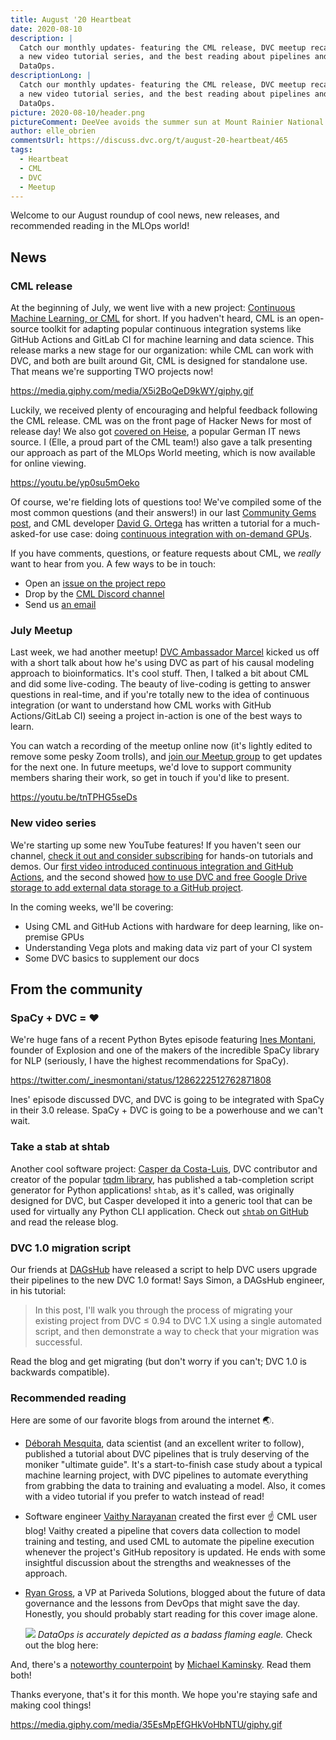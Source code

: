 ```yaml
---
title: August '20 Heartbeat
date: 2020-08-10
description: |
  Catch our monthly updates- featuring the CML release, DVC meetup recap, 
  a new video tutorial series, and the best reading about pipelines and
  DataOps.
descriptionLong: |
  Catch our monthly updates- featuring the CML release, DVC meetup recap, 
  a new video tutorial series, and the best reading about pipelines and
  DataOps.
picture: 2020-08-10/header.png
pictureComment: DeeVee avoids the summer sun at Mount Rainier National Park.
author: elle_obrien
commentsUrl: https://discuss.dvc.org/t/august-20-heartbeat/465
tags:
  - Heartbeat
  - CML
  - DVC
  - Meetup
---
```


Welcome to our August roundup of cool news, new releases, and recommended
reading in the MLOps world!

## News

### CML release

At the beginning of July, we went live with a new project:
[Continuous Machine Learning, or CML](https://cml.dev) for short. If you
hadven't heard, CML is an open-source toolkit for adapting popular continuous
integration systems like GitHub Actions and GitLab CI for machine learning and
data science. This release marks a new stage for our organization: while CML can
work with DVC, and both are built around Git, CML is designed for standalone
use. That means we're supporting TWO projects now!

https://media.giphy.com/media/X5i2BoQeD9kWY/giphy.gif

Luckily, we received plenty of encouraging and helpful feedback following the
CML release. CML was on the front page of Hacker News for most of release day!
We also got
[covered on Heise](https://www.heise.de/news/Machine-Learning-CML-schickt-Daten-und-Modelltraining-in-die-Pipeline-4841023.html),
a popular German IT news source. I (Elle, a proud part of the CML team!) also
gave a talk presenting our approach as part of the MLOps World meeting, which is
now available for online viewing.

https://youtu.be/yp0su5mOeko

Of course, we're fielding lots of questions too! We've compiled some of the most
common questions (and their answers!) in our last
[Community Gems post](https://dvc.org/blog/july-20-community-gems), and CML
developer [David G. Ortega](https://github.com/DavidGOrtega) has written a
tutorial for a much-asked-for use case: doing
[continuous integration with on-demand GPUs](https://dvc.org/blog/cml-self-hosted-runners-on-demand-with-gpus).

If you have comments, questions, or feature requests about CML, we _really_ want
to hear from you. A few ways to be in touch:

- Open an [issue on the project repo](https://github.com/iterative/cml/issues)
- Drop by the [CML Discord channel](https://discord.gg/bzA6uY7)
- Send us [an email](mailto:support@dvc.org)

### July Meetup

Last week, we had another meetup!
[DVC Ambassador Marcel](http://mribeirodantas.me/) kicked us off with a short
talk about how he's using DVC as part of his causal modeling approach to
bioinformatics. It's cool stuff. Then, I talked a bit about CML and did some
live-coding. The beauty of live-coding is getting to answer questions in
real-time, and if you're totally new to the idea of continuous integration (or
want to understand how CML works with GitHub Actions/GitLab CI) seeing a project
in-action is one of the best ways to learn.

You can watch a recording of the meetup online now (it's lightly edited to
remove some pesky Zoom trolls), and
[join our Meetup group](https://www.meetup.com/DVC-Community-Virtual-Meetups) to
get updates for the next one. In future meetups, we'd love to support community
members sharing their work, so get in touch if you'd like to present.

https://youtu.be/tnTPHG5seDs

### New video series

We're starting up some new YouTube features! If you haven't seen our channel,
[check it out and consider subscribing](https://www.youtube.com/channel/UC37rp97Go-xIX3aNFVHhXfQ)
for hands-on tutorials and demos. Our
[first video introduced continuous integration and GitHub Actions](https://youtu.be/9BgIDqAzfuA),
and the second showed
[how to use DVC and free Google Drive storage to add external data storage to a GitHub project](https://youtu.be/kZKAuShWF0s).

In the coming weeks, we'll be covering:

- Using CML and GitHub Actions with hardware for deep learning, like on-premise
  GPUs
- Understanding Vega plots and making data viz part of your CI system
- Some DVC basics to supplement our docs

## From the community

### SpaCy + DVC = ❤️

We're huge fans of a recent Python Bytes episode featuring
[Ines Montani](https://twitter.com/_inesmontani), founder of Explosion and one
of the makers of the incredible SpaCy library for NLP (seriously, I have the
highest recommendations for SpaCy).

https://twitter.com/_inesmontani/status/1286222512762871808

Ines' episode discussed DVC, and DVC is going to be integrated with SpaCy in
their 3.0 release. SpaCy + DVC is going to be a powerhouse and we can't wait.

### Take a stab at shtab

Another cool software project:
[Casper da Costa-Luis](https://github.com/casperdcl), DVC contributor and
creator of the popular [tqdm library](https://github.com/tqdm/tqdm), has
published a tab-completion script generator for Python applications! `shtab`, as
it's called, was originally designed for DVC, but Casper developed it into a
generic tool that can be used for virtually any Python CLI application. Check
out [`shtab` on GitHub](https://github.com/iterative/shtab) and read the release
blog.

<external-link
href="https://dvc.org/blog/shtab-completion-release"
title="(Tab) Complete Any Python Application in 1 Minute or Less"
description="We've made a painless tab-completion script generator for Python applications!"
link="dvc.org"
image="/uploads/images/2020-08-10/shtab.png"/>

### DVC 1.0 migration script

Our friends at [DAGsHub](https://dagshub.com/) have released a script to help
DVC users upgrade their pipelines to the new DVC 1.0 format! Says Simon, a
DAGsHub engineer, in his tutorial:

> In this post, I'll walk you through the process of migrating your existing
> project from DVC ≤ 0.94 to DVC 1.X using a single automated script, and then
> demonstrate a way to check that your migration was successful.

Read the blog and get migrating (but don't worry if you can't; DVC 1.0 is
backwards compatible). <external-link
href="https://towardsdatascience.com/automatically-migrate-your-project-from-dvc-0-94-to-dvc-1-x-416a5b9e837b"
title="Automatically migrate your project from DVC≤ 0.94 to DVC 1.x"
description="Migrating your project from DVC ≤ 0.94 to DVC 1.x can be a very involved process. Here’s an easy way to do it."
link="medium.com"
image="/uploads/images/2020-08-10/dagshub.jpg"/>

### Recommended reading

Here are some of our favorite blogs from around the internet 🌏.

- [Déborah Mesquita](https://www.deborahmesquita.com/), data scientist (and an
  excellent writer to follow), published a tutorial about DVC pipelines that is
  truly deserving of the moniker "ultimate guide". It's a start-to-finish case
  study about a typical machine learning project, with DVC pipelines to automate
  everything from grabbing the data to training and evaluating a model. Also, it
  comes with a video tutorial if you prefer to watch instead of read!

<external-link
href="https://towardsdatascience.com/the-ultimate-guide-to-building-maintainable-machine-learning-pipelines-using-dvc-a976907b2a1b"
title="The ultimate guide to building maintainable Machine Learning pipelines using DVC"
description="Learn the principles for building maintainable Machine Learning pipelines using DVC"
link="medium.com"
image="/uploads/images/2020-08-10/deborah.jpg"/>

- Software engineer
  [Vaithy Narayanan](https://www.linkedin.com/in/vaithyanathan/) created the
  first ever ☝️ CML user blog! Vaithy created a pipeline that covers data
  collection to model training and testing, and used CML to automate the
  pipeline execution whenever the project's GitHub repository is updated. He
  ends with some insightful discussion about the strengths and weaknesses of the
  approach.

<external-link
href="https://medium.com/@karthik.vaithyanathan/using-continuous-machine-learning-to-run-your-ml-pipeline-eeeeacad69a3"
title="Using Continuous Machine Learning to Run Your ML Pipeline"
description="Vaithy Narayanan"
link="medium.com"
image="/uploads/images/2020-08-10/vaithy.jpg"/>

- [Ryan Gross](https://www.linkedin.com/in/ryan-w-gross/), a VP at Pariveda
  Solutions, blogged about the future of data governance and the lessons from
  DevOps that might save the day. Honestly, you should probably start reading
  for this cover image alone.

  ![](/uploads/images/2020-08-10/dataops.png) _DataOps is accurately depicted as
  a badass flaming eagle._ Check out the blog here:

<external-link
href="https://towardsdatascience.com/the-rise-of-dataops-from-the-ashes-of-data-governance-da3e0c3ac2c4"
title="The Rise of DataOps (from the ashes of Data Governance)"
description="Legacy Data Governance is broken in the ML era. Let’s rebuild it as an engineering discipline to drive orders-of-magnitude improvements."
link="medium.com"
image="/uploads/images/2020-08-10/ryan.png"/>

And, there's a
[noteworthy counterpoint](https://locallyoptimistic.com/post/git-for-data-not-a-silver-bullet/?utm_campaign=Data_Elixir&utm_source=Data_Elixir_298)
by
[Michael Kaminsky](https://www.linkedin.com/in/michael-the-data-guy-kaminsky/).
Read them both!

Thanks everyone, that's it for this month. We hope you're staying safe and
making cool things!

https://media.giphy.com/media/35EsMpEfGHkVoHbNTU/giphy.gif
